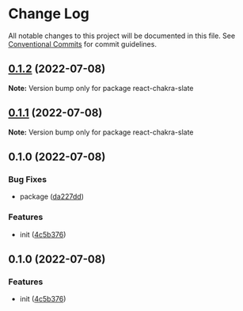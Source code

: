 # Change Log

All notable changes to this project will be documented in this file.
See [Conventional Commits](https://conventionalcommits.org) for commit guidelines.

## [0.1.2](https://github.com/corlogix/react-chakra/compare/react-chakra-slate@0.1.1...react-chakra-slate@0.1.2) (2022-07-08)

**Note:** Version bump only for package react-chakra-slate





## [0.1.1](https://github.com/corlogix/react-chakra/compare/react-chakra-slate@0.1.0...react-chakra-slate@0.1.1) (2022-07-08)

**Note:** Version bump only for package react-chakra-slate





## 0.1.0 (2022-07-08)


### Bug Fixes

* package ([da227dd](https://github.com/corlogix/react-chakra/commit/da227dd17af4ecd2d90233c806ddcf1a46a9809e))


### Features

* init ([4c5b376](https://github.com/corlogix/react-chakra/commit/4c5b376adadbf0b27ba2957ec5ffe6f9b5a3fdd0))





## 0.1.0 (2022-07-08)


### Features

* init ([4c5b376](https://github.com/corlogix/react-packages/commit/4c5b376adadbf0b27ba2957ec5ffe6f9b5a3fdd0))
